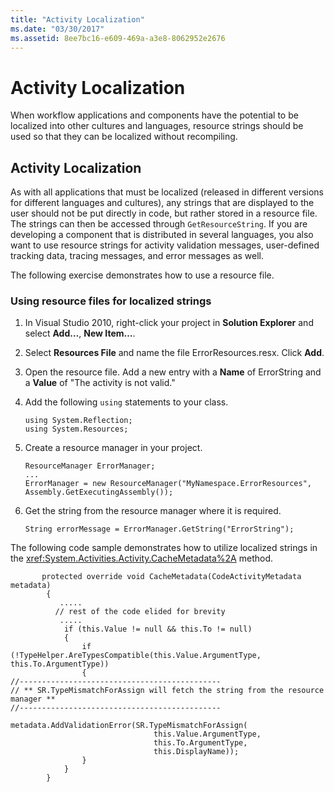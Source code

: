 ```yaml
---
title: "Activity Localization"
ms.date: "03/30/2017"
ms.assetid: 8ee7bc16-e609-469a-a3e8-8062952e2676
---
```

# Activity Localization

When workflow applications and components have the potential to be localized into other cultures and languages, resource strings should be used so that they can be localized without recompiling.

## Activity Localization
 As with all applications that must be localized (released in different versions for different languages and cultures), any strings that are displayed to the user should not be put directly in code, but rather stored in a resource file. The strings can then be accessed through <!--zz <xref:System.Environment.GetResourceString> --> `GetResourceString`. If you are developing a component that is distributed in several languages, you also want to use resource strings for activity validation messages, user-defined tracking data, tracing messages, and error messages as well.

 The following exercise demonstrates how to use a resource file.

### Using resource files for localized strings

1.  In Visual Studio 2010, right-click your project in **Solution Explorer** and select **Add…**, **New Item…**.

2.  Select **Resources File** and name the file ErrorResources.resx. Click **Add**.

3.  Open the resource file. Add a new entry with a **Name** of ErrorString and a **Value** of "The activity is not valid."

4.  Add the following `using` statements to your class.

    ```
    using System.Reflection;
    using System.Resources;
    ```

5.  Create a resource manager in your project.

    ```
    ResourceManager ErrorManager;
    ...
    ErrorManager = new ResourceManager("MyNamespace.ErrorResources", Assembly.GetExecutingAssembly());
    ```

6.  Get the string from the resource manager where it is required.

    ```
    String errorMessage = ErrorManager.GetString("ErrorString");
    ```

 The following code sample demonstrates how to utilize localized strings in the <xref:System.Activities.Activity.CacheMetadata%2A> method.

```
       protected override void CacheMetadata(CodeActivityMetadata metadata)
        {
           .....
          // rest of the code elided for brevity
           .....
            if (this.Value != null && this.To != null)
            {
                if (!TypeHelper.AreTypesCompatible(this.Value.ArgumentType, this.To.ArgumentType))
                {
//---------------------------------------------
// ** SR.TypeMismatchForAssign will fetch the string from the resource manager **
//---------------------------------------------
                    metadata.AddValidationError(SR.TypeMismatchForAssign(
                                this.Value.ArgumentType,
                                this.To.ArgumentType,
                                this.DisplayName));
                }
            }
        }
```
